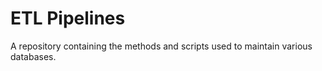 # ETL Pipelines
A repository containing the methods and scripts used to maintain various databases.
